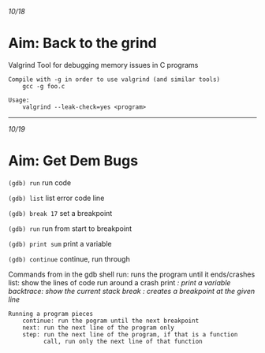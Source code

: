 _10/18_

# Aim: Back to the grind

Valgrind
    Tool for debugging memory issues in C programs

    Compile with -g in order to use valgrind (and similar tools)
        gcc -g foo.c

    Usage:
        valgrind --leak-check=yes <program>
---
_10/19_

# Aim: Get Dem Bugs

`(gdb) run`
run code

`(gdb) list`
list error code line

`(gdb) break 17`
set a breakpoint

`(gdb) run`
run from start to breakpoint

`(gdb) print sum`
print a variable

`(gdb) continue`
continue, run through

Commands from in the gdb shell
    run: runs the program until it ends/crashes
    list: show the lines of code run around a crash
    print <VAR>: print a variable
    backtrace: show the current stack
    break <line number>: creates a breakpoint at the given line

    Running a program pieces
        continue: run the pogram until the next breakpoint
        next: run the next line of the program only
        step: run the next line of the program, if that is a function
              call, run only the next line of that function
